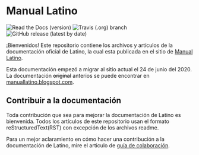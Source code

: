 # Manual Latino
![Read the Docs (version)](https://img.shields.io/readthedocs/manual-latino/latest)
![Travis (.org) branch](https://img.shields.io/travis/LatinoDocs/Manual-Latino/master)
![GitHub release (latest by date)](https://img.shields.io/github/v/release/MelvinG24/Latino)

¡Bienvenidos! Este repositorio contiene los archivos y artículos de la documentación oficial de Latino, la cual esta publicada en el sitio de [Manual Latino](https://manual-latino.readthedocs.io/es/latest/).

Esta documentación empezó a migrar al sitio actual el 24 de junio del 2020. La documentación ~~original~~ anterios se puede encontrar en [manuallatino.blogspot.com](https://manuallatino.blogspot.com).

## Contribuir a la documentación
Toda contribución que sea para mejorar la documentación de Latino es bienvenida. Todos los artículos de este repositorio usan el formato reStructuredText(RST) con excepción de los archivos readme.

Para un mejor aclaramiento en cómo hacer una contribución a la documentación de Latino, mire el articulo de [guía de colaboración](.readme/CONTRIBUTING.md).